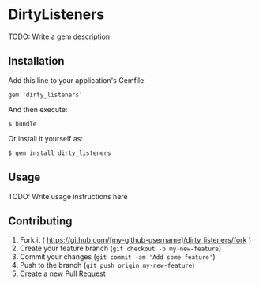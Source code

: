 # DirtyListeners

TODO: Write a gem description

## Installation

Add this line to your application's Gemfile:

    gem 'dirty_listeners'

And then execute:

    $ bundle

Or install it yourself as:

    $ gem install dirty_listeners

## Usage

TODO: Write usage instructions here

## Contributing

1. Fork it ( https://github.com/[my-github-username]/dirty_listeners/fork )
2. Create your feature branch (`git checkout -b my-new-feature`)
3. Commit your changes (`git commit -am 'Add some feature'`)
4. Push to the branch (`git push origin my-new-feature`)
5. Create a new Pull Request
